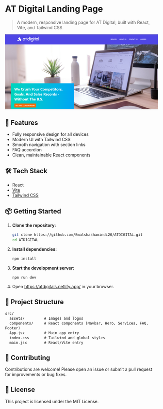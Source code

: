 
# AT Digital Landing Page

>A modern, responsive landing page for AT Digital, built with React, Vite, and Tailwind CSS.

![screenshot](./src/assets/Landing.png)

## 🚀 Features

- Fully responsive design for all devices
- Modern UI with Tailwind CSS
- Smooth navigation with section links
- FAQ accordion
- Clean, maintainable React components

## 🛠️ Tech Stack

- [React](https://react.dev/)
- [Vite](https://vitejs.dev/)
- [Tailwind CSS](https://tailwindcss.com/)

## 📦 Getting Started

1. **Clone the repository:**
	```bash
	git clone https://github.com/Emalshashamindi20/ATDIGITAL.git
	cd ATDIGITAL
	```
2. **Install dependencies:**
	```bash
	npm install
	```
3. **Start the development server:**
	```bash
	npm run dev
	```
4. Open https://atdigitals.netlify.app/ in your browser.

## 📁 Project Structure

```
src/
  assets/         # Images and logos
  components/     # React components (Navbar, Hero, Services, FAQ, Footer)
  App.jsx         # Main app entry
  index.css       # Tailwind and global styles
  main.jsx        # React/Vite entry
```

## 🤝 Contributing

Contributions are welcome! Please open an issue or submit a pull request for improvements or bug fixes.

## 📄 License

This project is licensed under the MIT License.
